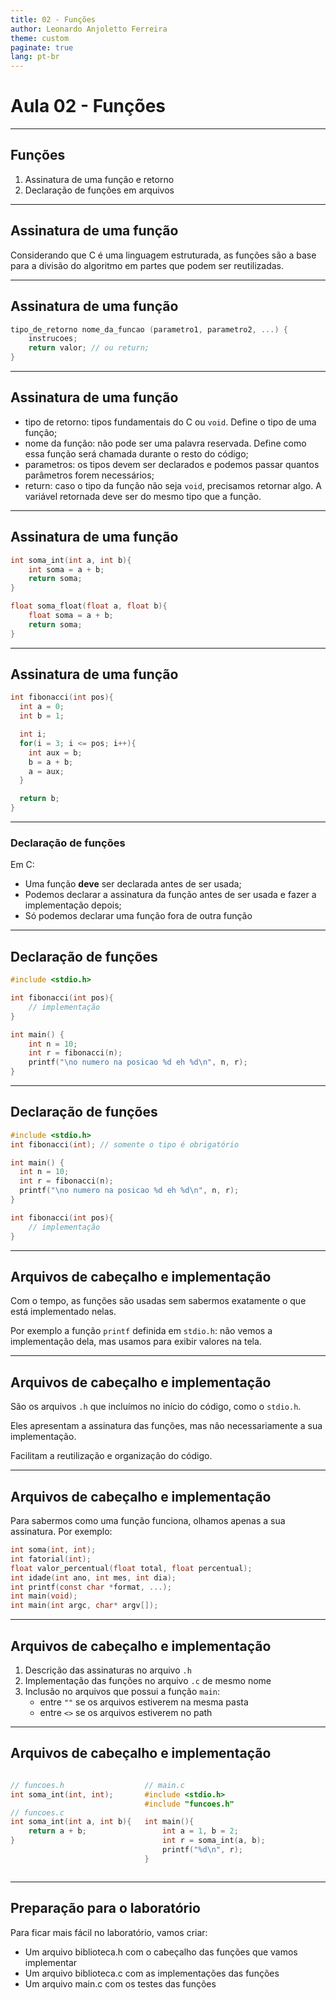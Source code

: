 ```yaml
---
title: 02 - Funções
author: Leonardo Anjoletto Ferreira
theme: custom
paginate: true
lang: pt-br
---
```


# Aula 02 - Funções

---

## Funções

1. Assinatura de uma função e retorno
2. Declaração de funções em arquivos

---

## Assinatura de uma função

Considerando que C é uma linguagem estruturada, as funções são a base para a divisão do algoritmo em partes que podem ser reutilizadas.

---

## Assinatura de uma função

```c
tipo_de_retorno nome_da_funcao (parametro1, parametro2, ...) {
    instrucoes;
    return valor; // ou return;
}
```

---

## Assinatura de uma função

- tipo de retorno: tipos fundamentais do C ou `void`. Define o tipo de uma função;
- nome da função: não pode ser uma palavra reservada. Define como essa função será chamada durante o resto do código;
- parametros: os tipos devem ser declarados e podemos passar quantos parâmetros forem necessários;
- return: caso o tipo da função não seja `void`, precisamos retornar algo. A variável retornada deve ser do mesmo tipo que a função.

---

## Assinatura de uma função

```c
int soma_int(int a, int b){
    int soma = a + b;
    return soma;
}

float soma_float(float a, float b){
    float soma = a + b;
    return soma;
}
```

---

## Assinatura de uma função

```c
int fibonacci(int pos){
  int a = 0;
  int b = 1;

  int i;
  for(i = 3; i <= pos; i++){
    int aux = b;
    b = a + b;
    a = aux;
  }

  return b;
}
```

---

### Declaração de funções

Em C:
- Uma função **deve** ser declarada antes de ser usada;
- Podemos declarar a assinatura da função antes de ser usada e fazer a implementação depois;
- Só podemos declarar uma função fora de outra função

---

## Declaração de funções

```c
#include <stdio.h>

int fibonacci(int pos){
    // implementação
}

int main() {
    int n = 10;
    int r = fibonacci(n);
    printf("\no numero na posicao %d eh %d\n", n, r);
}
```

---

## Declaração de funções

```c
#include <stdio.h>
int fibonacci(int); // somente o tipo é obrigatório

int main() {
  int n = 10;
  int r = fibonacci(n);
  printf("\no numero na posicao %d eh %d\n", n, r);
}

int fibonacci(int pos){
    // implementação
}
```

---

## Arquivos de cabeçalho e implementação

Com o tempo, as funções são usadas sem sabermos exatamente o que está implementado nelas.

Por exemplo a função `printf` definida em `stdio.h`: não vemos a implementação dela, mas usamos para exibir valores na tela.

---

## Arquivos de cabeçalho e implementação

São os arquivos `.h` que incluímos no início do código, como o `stdio.h`.

Eles apresentam a assinatura das funções, mas não necessariamente a sua implementação.

Facilitam a reutilização e organização do código.

---

## Arquivos de cabeçalho e implementação

Para sabermos como uma função funciona, olhamos apenas a sua assinatura. Por exemplo:
```c
int soma(int, int);
int fatorial(int);
float valor_percentual(float total, float percentual);
int idade(int ano, int mes, int dia);
int printf(const char *format, ...);
int main(void);
int main(int argc, char* argv[]);
```

---

## Arquivos de cabeçalho e implementação

1. Descrição das assinaturas no arquivo `.h`
2. Implementação das funções no arquivo `.c` de mesmo nome
3. Inclusão no arquivos que possui a função `main`:
    - entre `""` se os arquivos estiverem na mesma pasta
    - entre `<>` se os arquivos estiverem no path

---

## Arquivos de cabeçalho e implementação

<div class="columns">

<div>

```c
// funcoes.h
int soma_int(int, int);
```

```c
// funcoes.c
int soma_int(int a, int b){
    return a + b;
}
```

</div>

```c
// main.c
#include <stdio.h>
#include "funcoes.h"

int main(){
    int a = 1, b = 2;
    int r = soma_int(a, b);
    printf("%d\n", r);
}
```

</div>
</div>

---

## Preparação para o laboratório

Para ficar mais fácil no laboratório, vamos criar:
- Um arquivo biblioteca.h com o cabeçalho das funções que vamos implementar
- Um arquivo biblioteca.c com as implementações das funções
- Um arquivo main.c com os testes das funções
